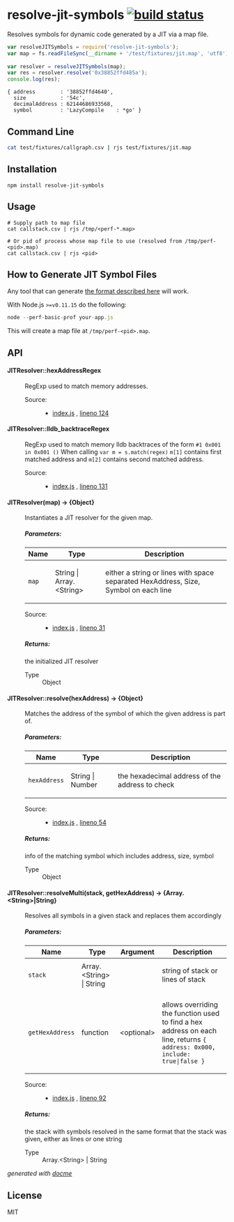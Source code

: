 # resolve-jit-symbols [![build status](https://secure.travis-ci.org/thlorenz/resolve-jit-symbols.png)](http://travis-ci.org/thlorenz/resolve-jit-symbols)

Resolves symbols for dynamic code generated by a JIT via a map file.

```js
var resolveJITSymbols = require('resolve-jit-symbols');
var map = fs.readFileSync(__dirname + '/test/fixtures/jit.map', 'utf8')
  
var resolver = resolveJITSymbols(map);
var res = resolver.resolve('0x38852ffd485a');
console.log(res);
```

```
{ address        : '38852ffd4640',
  size           : '54c',
  decimalAddress : 62144686933568,
  symbol         : 'LazyCompile    : *go' }
```

## Command Line

```sh
cat test/fixtures/callgraph.csv | rjs test/fixtures/jit.map
```

## Installation

    npm install resolve-jit-symbols

## Usage

```
# Supply path to map file
cat callstack.csv | rjs /tmp/<perf-*.map>

# Or pid of process whose map file to use (resolved from /tmp/perf-<pid>.map)
cat callstack.csv | rjs <pid>
```

## How to Generate JIT Symbol Files

Any tool that can generate [the format described
here](https://github.com/torvalds/linux/blob/master/tools/perf/Documentation/jit-interface.txt) will work.

With Node.js `>=v0.11.15` do the following:

```js
node --perf-basic-prof your-app.js
```

This will create a map file at `/tmp/perf-<pid>.map`.

## API

<!-- START docme generated API please keep comment here to allow auto update -->
<!-- DON'T EDIT THIS SECTION, INSTEAD RE-RUN docme TO UPDATE -->

<div>
<div class="jsdoc-githubify">
<section>
<article>
<div class="container-overview">
<dl class="details">
</dl>
</div>
<dl>
<dt>
<h4 class="name" id="JITResolver::hexAddressRegex"><span class="type-signature"></span>JITResolver::hexAddressRegex<span class="type-signature"></span></h4>
</dt>
<dd>
<div class="description">
<p>RegExp used to match memory addresses.</p>
</div>
<dl class="details">
<dt class="tag-source">Source:</dt>
<dd class="tag-source"><ul class="dummy">
<li>
<a href="https://github.com/thlorenz/resolve-jit-symbols/blob/master/index.js">index.js</a>
<span>, </span>
<a href="https://github.com/thlorenz/resolve-jit-symbols/blob/master/index.js#L124">lineno 124</a>
</li>
</ul></dd>
</dl>
</dd>
<dt>
<h4 class="name" id="JITResolver::lldb_backtraceRegex"><span class="type-signature"></span>JITResolver::lldb_backtraceRegex<span class="type-signature"></span></h4>
</dt>
<dd>
<div class="description">
<p>RegExp used to match memory lldb backtraces of the form <code>#1 0x001 in 0x001 ()</code>
When calling <code>var m = s.match(regex)</code>
<code>m[1]</code> contains first matched address and <code>m[2]</code> contains second matched address.</p>
</div>
<dl class="details">
<dt class="tag-source">Source:</dt>
<dd class="tag-source"><ul class="dummy">
<li>
<a href="https://github.com/thlorenz/resolve-jit-symbols/blob/master/index.js">index.js</a>
<span>, </span>
<a href="https://github.com/thlorenz/resolve-jit-symbols/blob/master/index.js#L131">lineno 131</a>
</li>
</ul></dd>
</dl>
</dd>
</dl>
<dl>
<dt>
<h4 class="name" id="JITResolver"><span class="type-signature"></span>JITResolver<span class="signature">(map)</span><span class="type-signature"> &rarr; {Object}</span></h4>
</dt>
<dd>
<div class="description">
<p>Instantiates a JIT resolver for the given map.</p>
</div>
<h5>Parameters:</h5>
<table class="params">
<thead>
<tr>
<th>Name</th>
<th>Type</th>
<th class="last">Description</th>
</tr>
</thead>
<tbody>
<tr>
<td class="name"><code>map</code></td>
<td class="type">
<span class="param-type">String</span>
|
<span class="param-type">Array.&lt;String></span>
</td>
<td class="description last"><p>either a string or lines with space separated HexAddress, Size, Symbol on each line</p></td>
</tr>
</tbody>
</table>
<dl class="details">
<dt class="tag-source">Source:</dt>
<dd class="tag-source"><ul class="dummy">
<li>
<a href="https://github.com/thlorenz/resolve-jit-symbols/blob/master/index.js">index.js</a>
<span>, </span>
<a href="https://github.com/thlorenz/resolve-jit-symbols/blob/master/index.js#L31">lineno 31</a>
</li>
</ul></dd>
</dl>
<h5>Returns:</h5>
<div class="param-desc">
<p>the initialized JIT resolver</p>
</div>
<dl>
<dt>
Type
</dt>
<dd>
<span class="param-type">Object</span>
</dd>
</dl>
</dd>
<dt>
<h4 class="name" id="JITResolver::resolve"><span class="type-signature"></span>JITResolver::resolve<span class="signature">(hexAddress)</span><span class="type-signature"> &rarr; {Object}</span></h4>
</dt>
<dd>
<div class="description">
<p>Matches the address of the symbol of which the given address is part of.</p>
</div>
<h5>Parameters:</h5>
<table class="params">
<thead>
<tr>
<th>Name</th>
<th>Type</th>
<th class="last">Description</th>
</tr>
</thead>
<tbody>
<tr>
<td class="name"><code>hexAddress</code></td>
<td class="type">
<span class="param-type">String</span>
|
<span class="param-type">Number</span>
</td>
<td class="description last"><p>the hexadecimal address of the address to check</p></td>
</tr>
</tbody>
</table>
<dl class="details">
<dt class="tag-source">Source:</dt>
<dd class="tag-source"><ul class="dummy">
<li>
<a href="https://github.com/thlorenz/resolve-jit-symbols/blob/master/index.js">index.js</a>
<span>, </span>
<a href="https://github.com/thlorenz/resolve-jit-symbols/blob/master/index.js#L54">lineno 54</a>
</li>
</ul></dd>
</dl>
<h5>Returns:</h5>
<div class="param-desc">
<p>info of the matching symbol which includes address, size, symbol</p>
</div>
<dl>
<dt>
Type
</dt>
<dd>
<span class="param-type">Object</span>
</dd>
</dl>
</dd>
<dt>
<h4 class="name" id="JITResolver::resolveMulti"><span class="type-signature"></span>JITResolver::resolveMulti<span class="signature">(stack, <span class="optional">getHexAddress</span>)</span><span class="type-signature"> &rarr; {Array.&lt;String>|String}</span></h4>
</dt>
<dd>
<div class="description">
<p>Resolves all symbols in a given stack and replaces them accordingly</p>
</div>
<h5>Parameters:</h5>
<table class="params">
<thead>
<tr>
<th>Name</th>
<th>Type</th>
<th>Argument</th>
<th class="last">Description</th>
</tr>
</thead>
<tbody>
<tr>
<td class="name"><code>stack</code></td>
<td class="type">
<span class="param-type">Array.&lt;String></span>
|
<span class="param-type">String</span>
</td>
<td class="attributes">
</td>
<td class="description last"><p>string of stack or lines of stack</p></td>
</tr>
<tr>
<td class="name"><code>getHexAddress</code></td>
<td class="type">
<span class="param-type">function</span>
</td>
<td class="attributes">
&lt;optional><br>
</td>
<td class="description last"><p>allows overriding the function used to find a hex address on each line, returns <code>{ address: 0x000, include: true|false }</code></p></td>
</tr>
</tbody>
</table>
<dl class="details">
<dt class="tag-source">Source:</dt>
<dd class="tag-source"><ul class="dummy">
<li>
<a href="https://github.com/thlorenz/resolve-jit-symbols/blob/master/index.js">index.js</a>
<span>, </span>
<a href="https://github.com/thlorenz/resolve-jit-symbols/blob/master/index.js#L92">lineno 92</a>
</li>
</ul></dd>
</dl>
<h5>Returns:</h5>
<div class="param-desc">
<p>the stack with symbols resolved in the same format that the stack was given, either as lines or one string</p>
</div>
<dl>
<dt>
Type
</dt>
<dd>
<span class="param-type">Array.&lt;String></span>
|
<span class="param-type">String</span>
</dd>
</dl>
</dd>
</dl>
</article>
</section>
</div>

*generated with [docme](https://github.com/thlorenz/docme)*
</div>
<!-- END docme generated API please keep comment here to allow auto update -->

## License

MIT
